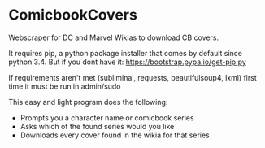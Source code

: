 # ComicbookCovers
Webscraper for DC and Marvel Wikias to download CB covers.

It requires pip, a python package installer that comes by default since python 3.4. But if you dont have it: https://bootstrap.pypa.io/get-pip.py

If requirements aren't met (subliminal, requests, beautifulsoup4, lxml) first time it must be run in admin/sudo

This easy and light program does the following:
* Prompts you a character name or comicbook series
* Asks which of the found series would you like
* Downloads every cover found in the wikia for that series
